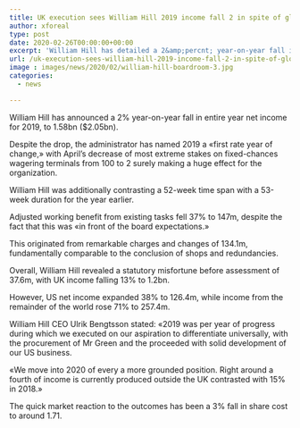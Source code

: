 ```yaml
---
title: UK execution sees William Hill 2019 income fall 2 in spite of global growth
author: xforeal 
type: post
date: 2020-02-26T00:00:00+00:00
excerpt: 'William Hill has detailed a 2&amp;percnt; year-on-year fall in entire year net income for 2019, to 1 '
url: /uk-execution-sees-william-hill-2019-income-fall-2-in-spite-of-global-growth/
image : images/news/2020/02/william-hill-boardroom-3.jpg
categories:
  - news

---
```

William Hill has announced a 2&percnt; year-on-year fall in entire year net income for 2019, to 1.58bn ($2.05bn). 

Despite the drop, the administrator has named 2019 a &#171;first rate year of change,&#187; with April&#8217;s decrease of most extreme stakes on fixed-chances wagering terminals from 100 to 2 surely making a huge effect for the organization. 

William Hill was additionally contrasting a 52-week time span with a 53-week duration for the year earlier. 

Adjusted working benefit from existing tasks fell 37&percnt; to 147m, despite the fact that this was &#171;in front of the board expectations.&#187; 

This originated from remarkable charges and changes of 134.1m, fundamentally comparable to the conclusion of shops and redundancies. 

Overall, William Hill revealed a statutory misfortune before assessment of 37.6m, with UK income falling 13&percnt; to 1.2bn. 

However, US net income expanded 38&percnt; to 126.4m, while income from the remainder of the world rose 71&percnt; to 257.4m. 

William Hill CEO Ulrik Bengtsson stated: &#171;2019 was per year of progress during which we executed on our aspiration to differentiate universally, with the procurement of Mr Green and the proceeded with solid development of our US business. 

&#171;We move into 2020 of every a more grounded position. Right around a fourth of income is currently produced outside the UK contrasted with 15&percnt; in 2018.&#187; 

The quick market reaction to the outcomes has been a 3&percnt; fall in share cost to around 1.71.